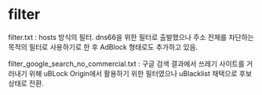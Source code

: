 # filter


filter.txt : hosts 방식의 필터. dns66을 위한 필터로 출발했으나 주소 전체를 차단하는 목적의 필터로 사용하기로 한 후 AdBlock 형태로도 추가하고 있음. 

filter_google_search_no_commercial.txt : 구글 검색 결과에서 쓰레기 사이트를 거러내기 위해 uBLock Origin에서 활용하기 위한 필터였으나 uBlacklist 채택으로 후보 상태로 전환. 
